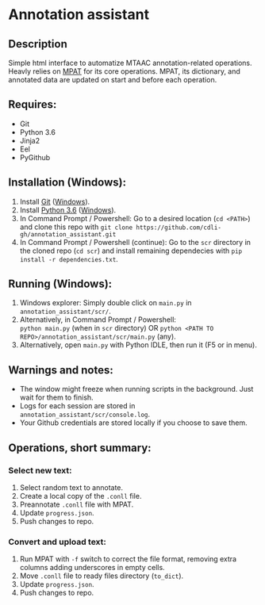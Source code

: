 # Annotation assistant

## Description

Simple html interface to automatize MTAAC annotation-related operations. Heavly relies on [MPAT](https://github.com/cdli-gh/morphology-pre-annotation-tool) for its core operations.
MPAT, its dictionary, and annotated data are updated on start and before each operation.

## Requires:
- Git
- Python 3.6
- Jinja2
- Eel
- PyGithub

## Installation (Windows):
1. Install [Git](https://www.atlassian.com/git/tutorials/install-git) ([Windows](https://github.com/git-for-windows/git/releases/download/v2.17.0.windows.1/Git-2.17.0-64-bit.exe)).
2. Install [Python 3.6](https://www.python.org/downloads/release/python-365/) ([Windows](https://www.python.org/ftp/python/3.6.5/python-3.6.5-amd64.exe)).
3. In Command Prompt / Powershell: Go to a desired location (`cd <PATH>`) and clone this repo with `git clone https://github.com/cdli-gh/annotation_assistant.git`
4. In Command Prompt / Powershell (continue): Go to the `scr` directory in the cloned repo (`cd scr`) and install remaining dependecies with `pip install -r dependencies.txt`.

## Running (Windows):
1. Windows explorer: Simply double click on `main.py` in `annotation_assistant/scr/`.
2. Alternatively, in Command Prompt / Powershell:\
`python main.py` (when in `scr` directory) OR `python <PATH TO REPO>/annotation_assistant/scr/main.py` (any).
3. Alternatively, open `main.py` with Python IDLE, then run it (F5 or in menu).

## Warnings and notes:
- The window might freeze when running scripts in the background. Just wait for them to finish.
- Logs for each session are stored in `annotation_assistant/scr/console.log`.
- Your Github credentials are stored locally if you choose to save them.

## Operations, short summary:

### Select new text:
1. Select random text to annotate.
2. Create a local copy of the `.conll` file.
3. Preannotate `.conll` file with MPAT.
4. Update `progress.json`.
5. Push changes to repo.

### Convert and upload text:
1. Run MPAT with `-f` switch to correct the file format, removing extra columns adding underscores in empty cells.
2. Move `.conll` file to ready files directory (`to_dict`).
3. Update `progress.json`.
4. Push changes to repo.
